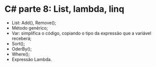 # C# parte 8: List, lambda, linq

- List: Add(), Remove();
- Método genérico;
- Var: simplifica o código, copiando o tipo da expressão que a variável receberá;
- Sort();
- OderBy();
- Where();
- Expressão Lambda.


